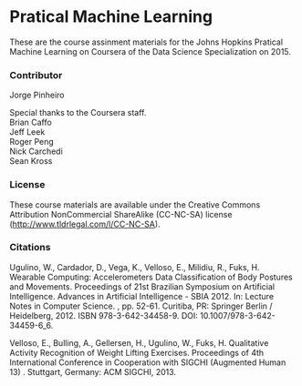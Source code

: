 Pratical Machine Learning
=========================

These are the course assinment materials for the Johns Hopkins Pratical Machine Learning on Coursera of the Data Science Specialization on 2015.


### Contributor

Jorge Pinheiro

Special thanks to the Coursera staff.  
Brian Caffo  
Jeff Leek  
Roger Peng  
Nick Carchedi  
Sean Kross  


### License

These course materials are available under the Creative Commons Attribution NonCommercial ShareAlike (CC-NC-SA) license (http://www.tldrlegal.com/l/CC-NC-SA).


### Citations

Ugulino, W., Cardador, D., Vega, K., Velloso, E., Milidiu, R., Fuks, H. Wearable Computing: Accelerometers Data Classification of Body Postures and Movements. Proceedings of 21st Brazilian Symposium on Artificial Intelligence. Advances in Artificial Intelligence - SBIA 2012. In: Lecture Notes in Computer Science. , pp. 52-61. Curitiba, PR: Springer Berlin / Heidelberg, 2012. ISBN 978-3-642-34458-9. DOI: 10.1007/978-3-642-34459-6_6.  

Velloso, E., Bulling, A., Gellersen, H., Ugulino, W., Fuks, H. Qualitative Activity Recognition of Weight Lifting Exercises. Proceedings of 4th International Conference in Cooperation with SIGCHI (Augmented Human 13) . Stuttgart, Germany: ACM SIGCHI, 2013.
